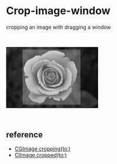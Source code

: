 # Crop-image-window
cropping an image with dragging a window

<img src="https://github.com/khhk10/Crop-image-window/blob/master/images/crop-image-window.jpg" width="250">

## reference
- [CGImage cropping(to:)](https://developer.apple.com/documentation/coregraphics/cgimage/1454683-cropping)
- [CIImage cropped(to:)](https://developer.apple.com/documentation/coreimage/ciimage/1437833-cropped)
